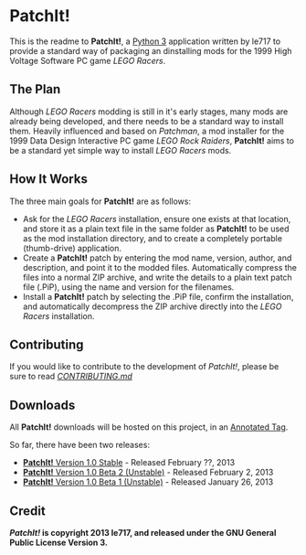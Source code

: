 PatchIt!
========

This is the readme to **PatchIt!**, a [Python 3](http://www.python.org) application written by le717 to provide a standard way of
packaging an dinstalling mods for the 1999 High Voltage Software PC game *LEGO Racers*.

The Plan
--------

Although *LEGO Racers* modding is still in it's early stages, many mods are already being developed, and there 
needs to be a standard way to install them. Heavily influenced and based on *Patchman*, a mod installer for 
the 1999 Data Design Interactive PC game *LEGO Rock Raiders*, **PatchIt!** aims to be a standard yet simple way 
to install *LEGO Racers* mods.

How It Works
------------

The three main goals for **PatchIt!** are as follows:

* Ask for the *LEGO Racers* installation, ensure one exists at that location, and store it as a plain text file in the same folder as **PatchIt!** to be used 
as the mod installation directory, and to create a completely portable (thumb-drive) application.
* Create a **PatchIt!** patch by entering the mod name, version, author, and description, and point it to the modded files. Automatically compress the files 
into a normal ZIP archive, and write the details to a plain text patch file (.PiP), using the name and version for the filenames.
* Install a **PatchIt!** patch by selecting the .PiP file, confirm the installation, and automatically decompress the ZIP archive directly into the *LEGO 
Racers* installation.

Contributing
------------

If you would like to contribute to the development of *PatchIt!*, please be sure to read [*CONTRIBUTING.md*](Documentation/CONTRIBUTING.md)

Downloads
---------

All **PatchIt!** downloads will be hosted on this project, in an [Annotated Tag](https://github.com/le717/PatchIt/tags). 

So far, there have been two releases:
* [**PatchIt!** Version 1.0 Stable](https://github.com/le717/PatchIt/tree/V1.0Stable) - Released February ??, 2013
* [**PatchIt!** Version 1.0 Beta 2 (Unstable)](https://github.com/le717/PatchIt/tree/V1.0b2) - Released February 2, 2013
* [**PatchIt!** Version 1.0 Beta 1 (Unstable)](https://github.com/le717/PatchIt/tree/V1.0b1) - Released January 26, 2013

Credit
------
***PatchIt!* is copyright 2013 le717, and released under the GNU General Public License Version 3.**